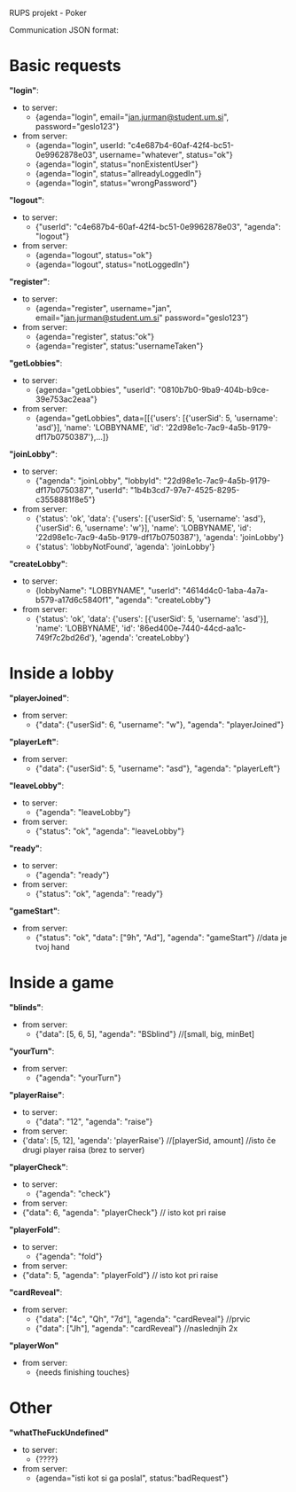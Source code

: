 RUPS projekt - Poker

Communication JSON format:

# Basic requests #

**"login"**:
- to server:  
  - {agenda="login", email="jan.jurman@student.um.si", password="geslo123"}  
- from server:
  - {agenda="login", userId: "c4e687b4-60af-42f4-bc51-0e9962878e03", username="whatever", status="ok"}  
  - {agenda="login", status="nonExistentUser"}  
  - {agenda="login", status="allreadyLoggedIn"}  
  - {agenda="login", status="wrongPassword"}  

**"logout"**:
- to server:  
  - {"userId": "c4e687b4-60af-42f4-bc51-0e9962878e03", "agenda": "logout"}  
- from server:
  - {agenda="logout", status="ok"}
  - {agenda="logout", status="notLoggedIn"}  

**"register"**:
- to server:
  - {agenda="register", username="jan", email="jan.jurman@student.um.si" password="geslo123"}  
- from server:  
  - {agenda="register", status:"ok"}  
  - {agenda="register", status:"usernameTaken"}  
  
**"getLobbies"**:
- to server:  
  - {agenda="getLobbies", "userId": "0810b7b0-9ba9-404b-b9ce-39e753ac2eaa"}  
- from server:	
  - {agenda="getLobbies", data=[[{'users': [{'userSid': 5, 'username': 'asd'}], 'name': 'LOBBYNAME', 'id': '22d98e1c-7ac9-4a5b-9179-df17b0750387'},...]}  

**"joinLobby"**:
- to server:  
  - {"agenda": "joinLobby", "lobbyId": "22d98e1c-7ac9-4a5b-9179-df17b0750387", "userId": "1b4b3cd7-97e7-4525-8295-c3558881f8e5"}  
- from server:	
  - {'status': 'ok', 'data': {'users': [{'userSid': 5, 'username': 'asd'}, {'userSid': 6, 'username': 'w'}], 'name': 'LOBBYNAME', 'id': '22d98e1c-7ac9-4a5b-9179-df17b0750387'}, 'agenda': 'joinLobby'}
  - {'status': 'lobbyNotFound', 'agenda': 'joinLobby'}  
  
**"createLobby"**:
- to server:  
  - {lobbyName": "LOBBYNAME", "userId": "4614d4c0-1aba-4a7a-b579-a17d6c5840f1", "agenda": "createLobby"}  
- from server:	
  - {'status': 'ok', 'data': {'users': [{'userSid': 5, 'username': 'asd'}], 'name': 'LOBBYNAME', 'id': '86ed400e-7440-44cd-aa1c-749f7c2bd26d'}, 'agenda': 'createLobby'}
  
 # Inside a lobby #

**"playerJoined"**:
- from server:	
  - {"data": {"userSid": 6, "username": "w"}, "agenda": "playerJoined"}

**"playerLeft"**:
- from server:	
  - {"data": {"userSid": 5, "username": "asd"}, "agenda": "playerLeft"}  

**"leaveLobby"**:
- to server:	
  - {"agenda": "leaveLobby"}
- from server:	
  - {"status": "ok", "agenda": "leaveLobby"}

**"ready"**:
- to server:	
  - {"agenda": "ready"}
- from server:	
  - {"status": "ok", "agenda": "ready"}
  
**"gameStart"**:
- from server:	
  - {"status": "ok", "data": ["9h", "Ad"], "agenda": "gameStart"} //data je tvoj hand
  
 # Inside a game #
 
 **"blinds"**:
- from server:	
  - {"data": [5, 6, 5], "agenda": "BSblind"}  //[small, big, minBet]  

 **"yourTurn"**:
- from server:	
  - {"agenda": "yourTurn"}  

 **"playerRaise"**:
- to server:	
  - {"data": "12", "agenda": "raise"}
 - from server:  
  - {'data': [5, 12], 'agenda': 'playerRaise'} //[playerSid, amount] //isto če drugi player raisa (brez to server)
 
  **"playerCheck"**:
- to server:	
  - {"agenda": "check"}
 - from server:  
  - {"data": 6, "agenda": "playerCheck"}  // isto kot pri raise

  **"playerFold"**:
- to server:	
  - {"agenda": "fold"}
 - from server:  
  - {"data": 5, "agenda": "playerFold"}  // isto kot pri raise

**"cardReveal"**:
- from server:	
  - {"data": ["4c", "Qh", "7d"], "agenda": "cardReveal"}  //prvic
  - {"data": ["Jh"], "agenda": "cardReveal"} //naslednjih 2x

**"playerWon"**
- from server:
  - {needs finishing touches}

# Other # 
 
**"whatTheFuckUndefined"**
- to server:  
  - {????}
- from server:  
  - {agenda="isti kot si ga poslal", status:"badRequest"}
